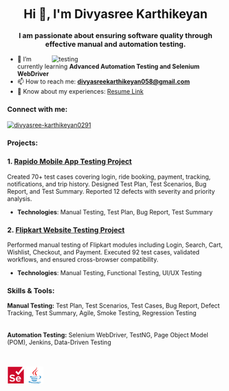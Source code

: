 
<h1 align="center">Hi 👋, I'm Divyasree Karthikeyan</h1>
<h3 align="center">I am passionate about ensuring software quality through effective manual and automation testing.</h3>
<img align="right" alt="testing" width="400" src="https://media.tenor.com/IF2JdxzmyN4AAAAj/coding-girl.gif">

- 🌱 I’m currently learning **Advanced Automation Testing and Selenium WebDriver**  
- 📫 How to reach me: **divyasreekarthikeyan058@gmail.com**  
- 📄 Know about my experiences: [Resume Link](https://drive.google.com/file/d/1eaKynuU4ho_kQfmaoJH8AAr_le5CxgOE/view?usp=sharing)  

<h3 align="left">Connect with me:</h3>
<p align="left">
<a href="https://linkedin.com/in/divyasree-karthikeyan0291" target="blank"><img align="center" src="https://raw.githubusercontent.com/rahuldkjain/github-profile-readme-generator/master/src/images/icons/Social/linked-in-alt.svg" alt="divyasree-karthikeyan0291" height="30" width="40" /></a>
</p>

<h3 align="left">Projects:</h3>

### 1. [Rapido Mobile App Testing Project](#)
Created 70+ test cases covering login, ride booking, payment, tracking, notifications, and trip history. Designed Test Plan, Test Scenarios, Bug Report, and Test Summary. Reported 12 defects with severity and priority analysis.  
- **Technologies**: Manual Testing, Test Plan, Bug Report, Test Summary

### 2. [Flipkart Website Testing Project](#)
Performed manual testing of Flipkart modules including Login, Search, Cart, Wishlist, Checkout, and Payment. Executed 92 test cases, validated workflows, and ensured cross-browser compatibility.  
- **Technologies**: Manual Testing, Functional Testing, UI/UX Testing

<h3 align="left">Skills & Tools:</h3>
<p align="left"> 

<b>Manual Testing:</b> Test Plan, Test Scenarios, Test Cases, Bug Report, Defect Tracking, Test Summary, Agile, Smoke Testing, Regression Testing  
<br><br>
<b>Automation Testing:</b> Selenium WebDriver, TestNG, Page Object Model (POM), Jenkins, Data-Driven Testing  

<br><br>
<img src="https://raw.githubusercontent.com/devicons/devicon/master/icons/selenium/selenium-original.svg" alt="selenium" width="40" height="40"/>
<img src="https://raw.githubusercontent.com/devicons/devicon/master/icons/java/java-original.svg" alt="java" width="40" height="40"/>

</p>

